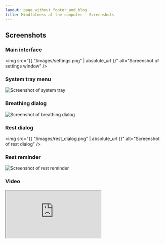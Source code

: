 ```yaml
---
layout: page_without_footer_and_blog
title: Mindfulness at the computer - Screenshots
---
```

## Screenshots

### Main interface

<img src="{{ "/images/settings.png" | absolute_url }}" alt="Screenshot of settings window" />

### System tray menu

<div class="box alt">
    <div class="row 50% uniform">
        <div class="4u"><img src="{{ "/images/systray_menu.png" | absolute_url }}" alt="Screenshot of system tray" /></div>
    </div>
</div>

### Breathing dialog

<div class="box alt">
    <div class="row 50% uniform">
        <div class="4u"><img src="{{ "/images/breathing_dialog.png" | absolute_url }}" alt="Screenshot of breathing dialog" /></div>
    </div>
</div>

### Rest dialog

<span class="image fit"><img src="{{ "/images/rest_dialog.png" | absolute_url }}" alt="Screenshot of rest dialog" /></span>

### Rest reminder

<div class="box alt">
    <div class="row 50% uniform">
        <div class="4u"><img src="{{ "/images/rest_reminder.png" | absolute_url }}" alt="Screenshot of rest reminder" /></div>
    </div>
</div>

### <a name="video"></a>Video

<div class="intrinsic-container intrinsic-container-16x9">
  <iframe src="https://www.youtube.com/embed/O8UwpXhcY4k" allowfullscreen></iframe>
</div>
